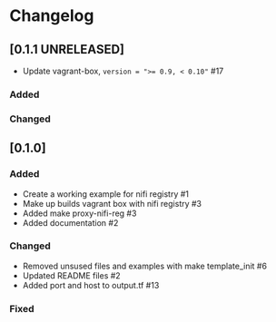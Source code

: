 # Changelog

## [0.1.1 UNRELEASED]
- Update vagrant-box, `version = ">= 0.9, < 0.10"` #17
### Added

### Changed

## [0.1.0]

### Added
- Create a working example for nifi registry #1
- Make up builds vagrant box with nifi registry #3
- Added make proxy-nifi-reg #3
- Added documentation #2

### Changed
- Removed unsused files and examples with make template_init #6
- Updated README files #2
- Added port and host to output.tf #13


### Fixed

